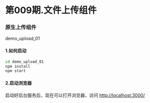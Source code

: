 # 第009期.文件上传组件

### 原生上传组件

demo_upload_01

#### 1.如何启动

```sh
cd demo_upload_01
npm install
npm start
```

#### 2.启动浏览器

启动好后台服务后，现在可以打开浏览器，访问 <http://localhost:3000/>

